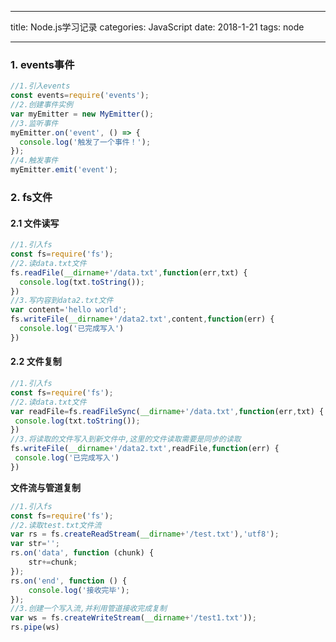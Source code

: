 ------
title: Node.js学习记录
categories: JavaScript
date: 2018-1-21
tags: node

------

### 1. events事件

```JavaScript
//1.引入events
const events=require('events');
//2.创建事件实例
var myEmitter = new MyEmitter();
//3.监听事件
myEmitter.on('event', () => {
  console.log('触发了一个事件！');
});
//4.触发事件
myEmitter.emit('event');
```

### 2. fs文件

#### 2.1 文件读写

```JavaScript
//1.引入fs
const fs=require('fs');
//2.读data.txt文件
fs.readFile(__dirname+'/data.txt',function(err,txt) {
  console.log(txt.toString());
})
//3.写内容到data2.txt文件
var content='hello world';
fs.writeFile(__dirname+'/data2.txt',content,function(err) {
  console.log('已完成写入')
})
```

#### 2.2 文件复制

 ```JavaScript
//1.引入fs
const fs=require('fs');
//2.读data.txt文件
var readFile=fs.readFileSync(__dirname+'/data.txt',function(err,txt) {
  console.log(txt.toString());
})
//3.将读取的文件写入到新文件中,这里的文件读取需要是同步的读取
fs.writeFile(__dirname+'/data2.txt',readFile,function(err) {
  console.log('已完成写入')
})
 ```

**文件流与管道复制**

```JavaScript
//1.引入fs
const fs=require('fs');
//2.读取test.txt文件流
var rs = fs.createReadStream(__dirname+'/test.txt'),'utf8');
var str='';
rs.on('data', function (chunk) {
    str+=chunk;
});
rs.on('end', function () {
    console.log('接收完毕');
});
//3.创建一个写入流,并利用管道接收完成复制
var ws = fs.createWriteStream(__dirname+'/test1.txt'));
rs.pipe(ws)
```

